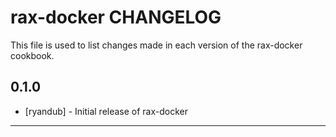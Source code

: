 rax-docker CHANGELOG
====================

This file is used to list changes made in each version of the rax-docker cookbook.

0.1.0
-----
- [ryandub] - Initial release of rax-docker

- - -
